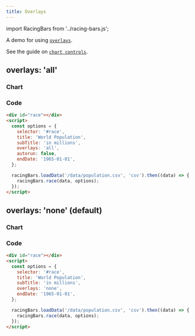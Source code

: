 ```yaml
---
title: Overlays
---
```


import RacingBars from '../racing-bars.js';

A demo for using [`overlays`](/docs/documentation/options#overlays).

See the guide on [`chart controls`](/docs/guides/chart-controls).

<!--truncate-->

## overlays: 'all'

### Chart

<div className="gallery">
  <RacingBars
    dataUrl="/data/population.csv"
    dataType="csv"
    title="World Population"
    subTitle="in millions"
    overlays="all"
    autorun={false}
    endDate="1965-01-01"
/>

</div>

### Code

```html {7}
<div id="race"></div>
<script>
  const options = {
    selector: '#race',
    title: 'World Population',
    subTitle: 'in millions',
    overlays: 'all',
    autorun: false,
    endDate: '1965-01-01',
  };

  racingBars.loadData('/data/population.csv', 'csv').then((data) => {
    racingBars.race(data, options);
  });
</script>
```

## overlays: 'none' (default)

### Chart

<div className="gallery">
  <RacingBars
    dataUrl="/data/population.csv"
    dataType="csv"
    title="World Population"
    subTitle="in millions"
    overlays="none"
    endDate="1965-01-01"
/>

</div>

### Code

```html {7}
<div id="race"></div>
<script>
  const options = {
    selector: '#race',
    title: 'World Population',
    subTitle: 'in millions',
    overlays: 'none',
    endDate: '1965-01-01',
  };

  racingBars.loadData('/data/population.csv', 'csv').then((data) => {
    racingBars.race(data, options);
  });
</script>
```
